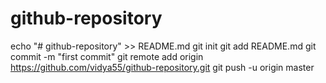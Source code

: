 # github-repository

echo "# github-repository" >> README.md
git init
git add README.md
git commit -m "first commit"
git remote add origin https://github.com/vidya55/github-repository.git
git push -u origin master

